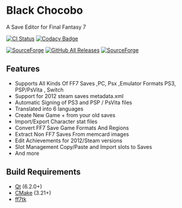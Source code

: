 # Black Chocobo
A Save Editor for Final Fantasy 7

[![CI Status](https://github.com/sithlord48/blackchocobo/actions/workflows/build.yml/badge.svg)](https://github.com/sithlord48/blackchocobo/actions/workflows/build.yml) [![Codacy Badge](https://app.codacy.com/project/badge/Grade/993fc5029fd6486eb304d945a500b58f)](https://www.codacy.com/manual/sithlord48/blackchocobo?utm_source=github.com&amp;utm_medium=referral&amp;utm_content=sithlord48/blackchocobo&amp;utm_campaign=Badge_Grade)

[![SourceForge](https://img.shields.io/sourceforge/dm/blackchocobo?label=Download%20Stable%20Release)](https://sourceforge.net/projects/blackchocobo/files/latest/download) [![GitHub All Releases](https://img.shields.io/github/downloads/sithlord48/blackchocobo/total?label=Download%20Continuous%20Release)](https://github.com/sithlord48/blackchocobo/releases/tag/continuous) [![SourceForge](https://img.shields.io/sourceforge/dt/blackchocobo/Samples?label=Download%20Save%20Samples)](https://sourceforge.net/projects/blackchocobo/files/Samples/samples.tar.gz/download)

## Features
 - Supports All Kinds Of FF7 Saves ,PC, Psx ,Emulator Formats PS3, PSP/PsVita , Switch
 - Support for 2012 steam saves metadata.xml
 - Automatic Signing of PS3 and PSP / PsVita files
 - Translated into 6 languages
 - Create New Game + from your old saves
 - Import/Export Character stat files
 - Convert FF7 Save Game Formats And Regions
 - Extract Non FF7 Saves From memcard images
 - Edit Achievements for 2012/Steam versions
 - Slot Management Copy/Paste and Import slots to Saves
 - And more

## Build Requirements
 - [Qt](https://www.qt.io) (6.2.0+)
 - [CMake](https://cmake.org) (3.21+)
 - [ff7tk](https://github.com/sithlord48/ff7tk)
